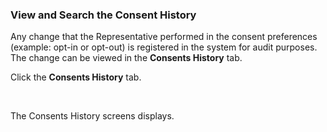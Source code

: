 ### View and Search the Consent History

Any change that the Representative performed in the consent preferences (example: opt-in or opt-out) is registered in the system for audit purposes. The change can be viewed in the **Consents History** tab.

Click the **Consents History** tab. 

​                                   

The Consents History screens displays.

​     

